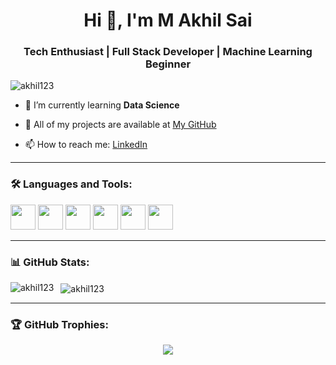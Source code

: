 <h1 align="center">Hi 👋, I'm M Akhil Sai</h1>
<h3 align="center">Tech Enthusiast | Full Stack Developer | Machine Learning Beginner</h3>

<p align="left"> <img src="https://komarev.com/ghpvc/?username=akhil123&label=Profile%20views&color=0e75b6&style=flat" alt="akhil123" /> </p>

- 🌱 I’m currently learning **Data Science**

- 💼 All of my projects are available at [My GitHub](https://github.com/AKHIL377)

- 📫 How to reach me: [LinkedIn](https://www.linkedin.com/in/akhil-sai-715532289/)

---

### 🛠️ Languages and Tools:

<p align="left">
  <img src="https://cdn.jsdelivr.net/gh/devicons/devicon/icons/python/python-original.svg" height="40"/>
  <img src="https://cdn.jsdelivr.net/gh/devicons/devicon/icons/mysql/mysql-original.svg" height="40"/>
  <img src="https://cdn.jsdelivr.net/gh/devicons/devicon/icons/flask/flask-original.svg" height="40"/>
  <img src="https://cdn.jsdelivr.net/gh/devicons/devicon/icons/html5/html5-original.svg" height="40"/>
  <img src="https://cdn.jsdelivr.net/gh/devicons/devicon/icons/css3/css3-original.svg" height="40"/>
  <img src="https://img.icons8.com/color/48/000000/power-bi.png" height="40"/>
</p>

---

### 📊 GitHub Stats:

<p>
  <img align="left" src="https://github-readme-stats.vercel.app/api/top-langs?username=akhil123&show_icons=true&locale=en&layout=compact" alt="akhil123" />
</p>

<p>&nbsp;
  <img align="center" src="https://github-readme-stats.vercel.app/api?username=akhil123&show_icons=true&locale=en" alt="akhil123" />
</p>

---

### 🏆 GitHub Trophies:

<p align="center">
  <img src="https://github-profile-trophy.vercel.app/?username=akhil123&theme=tokyonight" />
</p>

